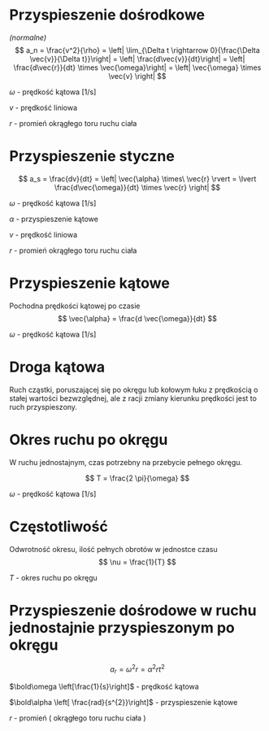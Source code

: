 # Przyspieszenie dośrodkowe
*(normalne)*
$$
a_n = \frac{v^2}{\rho} = \left| \lim_{\Delta t \rightarrow 0}{\frac{\Delta \vec{v}}{\Delta t}}\right| = \left| \frac{d\vec{v}}{dt}\right| = \left| \frac{d\vec{r}}{dt} \times \vec{\omega}\right| = \left| \vec{\omega} \times \vec{v} \right|
$$

$\omega$ - prędkość kątowa [1/s]

$v$ - prędkość liniowa

$r$ - promień okrągłego toru ruchu ciała

# Przyspieszenie styczne

$$
a_s = \frac{dv}{dt} = \left| \vec{\alpha} \times\ \vec{r} \rvert = \lvert \frac{d\vec{\omega}}{dt} \times \vec{r} \right|
$$

$\omega$ - prędkość kątowa [1/s]

$\alpha$ - przyspieszenie kątowe

$v$ - prędkość liniowa

$r$ - promień okrągłego toru ruchu ciała
 
# Przyspieszenie kątowe
Pochodna prędkości kątowej po czasie
$$
\vec{\alpha} = \frac{d \vec{\omega}}{dt}
$$

$\omega$ - prędkość kątowa [1/s]

# Droga kątowa
Ruch cząstki, poruszającej się po okręgu lub kołowym łuku z prędkością o stałej wartości bezwzględnej, ale z racji zmiany kierunku prędkości jest to ruch przyspieszony.

# Okres ruchu po okręgu
W ruchu jednostajnym, czas potrzebny na przebycie pełnego okręgu.

$$
T = \frac{2 \pi}{\omega}
$$

$\omega$ - prędkość kątowa [1/s]

# Częstotliwość
Odwrotność okresu, ilość pełnych obrotów w jednostce czasu
$$
\nu = \frac{1}{T}
$$

$T$ - okres ruchu po okręgu

# Przyspieszenie dośrodowe w ruchu jednostajnie przyspieszonym po okręgu
$$
a_{r} = \omega^{2}r = \alpha^{2}rt^{2}
$$

$\bold\omega \left[\frac{1}{s}\right]$ - prędkość kątowa

$\bold\alpha \left[ \frac{rad}{s^{2}}\right]$ - przyspieszenie kątowe

$r$ - promień ( okrągłego toru ruchu ciała )


